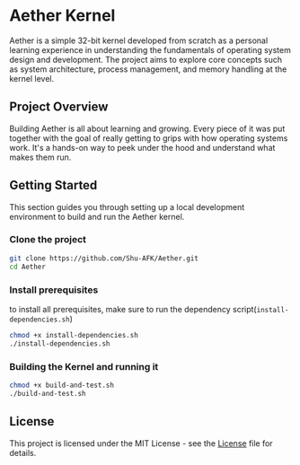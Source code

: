 # Aether Kernel

Aether is a simple 32-bit kernel developed from scratch as a personal learning experience in understanding the fundamentals of operating system design and development. 
The project aims to explore core concepts such as system architecture, process management, and memory handling at the kernel level.

## Project Overview

Building Aether is all about learning and growing. Every piece of it was put together with the goal of really getting to grips with how operating systems work. 
It's a hands-on way to peek under the hood and understand what makes them run.

## Getting Started

This section guides you through setting up a local development environment to build and run the Aether kernel.

### Clone the project

```bash
git clone https://github.com/Shu-AFK/Aether.git
cd Aether
```

### Install prerequisites

to install all prerequisites, make sure to run the dependency script(`install-dependencies.sh`)
```bash
chmod +x install-dependencies.sh
./install-dependencies.sh
```
### Building the Kernel and running it

```bash
chmod +x build-and-test.sh
./build-and-test.sh
```
## License
This project is licensed under the MIT License - see the [License](LICENSE.md) file for details.
